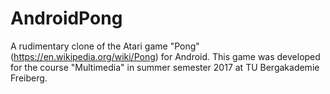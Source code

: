 # AndroidPong
A rudimentary clone of the Atari game "Pong" (https://en.wikipedia.org/wiki/Pong) for Android. This game was developed for the course "Multimedia"  in summer semester 2017 at TU Bergakademie Freiberg.